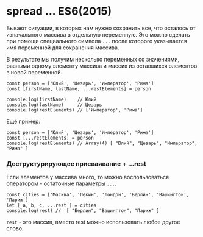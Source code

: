 # spread ... ES6(2015)
Бывают ситуации, в которых нам нужно сохранить все, что осталось от изначального массива в отдельную переменную. Это можно сделать при помощи специального символа  `...` после которого указывается имя переменной для сохранения массива.

В результате мы получим несколько переменных со значениями, равными одному элементу массива и массив из оставшихся элементов в новой переменной.

    const person = ['Юлий', 'Цезарь', 'Император', 'Рима']
    const [firstName, lastName, ...restElements] = person

    console.log(firstName)    // Юлий
    console.log(lastName)     // Цезарь
    console.log(restElements) // ['Император', 'Рима']

Ещё пример:

    const person = ['Юлий', 'Цезарь', 'Император', 'Рима']
    const [...restElements] = person
    console.log(restElements) // Array(4) [ "Юлий", "Цезарь", "Император", "Рима" ]

### Деструктурирующее присваивание + ...rest
Если элементов у массива много, то можно воспользоваться оператором - остаточные параметры `...`.

    const cities = ['Москва', 'Пекин', 'Лондон', 'Берлин', 'Вашингтон', 'Париж']
    let [ a, b, c, ...rest ] = cities
    console.log(rest) //  [ "Берлин", "Вашингтон", "Париж" ]

`rest` - это массив, вместо rest можно использовать любое другое слово.
